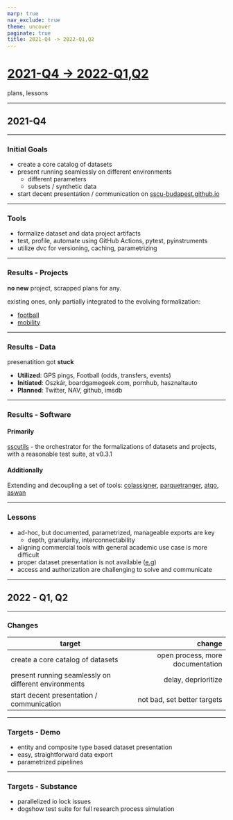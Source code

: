 ```yaml
---
marp: true
nav_exclude: true
theme: uncover
paginate: true
title: 2021-Q4 -> 2022-Q1,Q2
---
```


# [2021-Q4 -> 2022-Q1,Q2](./2022-01-23-plans-slides)

plans, lessons

---

## 2021-Q4

---

### Initial Goals

- create a core catalog of datasets
- present running seamlessly on different environments
  - different parameters
  - subsets / synthetic data
- start decent presentation / communication on [sscu-budapest.github.io](https://sscu-budapest.github.io/)

---

### Tools
- formalize dataset and data project artifacts
- test, profile, automate using GitHub Actions, pytest, pyinstruments
- utilize dvc for versioning, caching, parametrizing

---

### Results - Projects

**no new** project, scrapped plans for any.

existing ones, only partially integrated to the evolving formalization:

- [football](https://github.com/sscu-budapest/football-data-project)
- [mobility](https://github.com/sscu-budapest/mobility)


---

### Results - Data

presenatition got **stuck**

- **Utilized**: GPS pings, Football (odds, transfers, events)
- **Initiated**: Oszkár, boardgamegeek.com, pornhub, hasznaltauto
- **Planned**: Twitter, NAV, github, imsdb

---

### Results - Software

#### Primarily
[sscutils](https://github.com/sscu-budapest/sscutils) - the orchestrator for the formalizations of datasets and projects, with a reasonable test suite, at v0.3.1

#### Additionally

Extending and decoupling a set of tools: [colassigner](https://github.com/endremborza/colassigner), [parquetranger](https://github.com/endremborza/parquetranger), [atqo](https://github.com/endremborza/atqo), [aswan](https://github.com/endremborza/aswan)

---

### Lessons

- ad-hoc, but documented, parametrized, manageable exports are key
  - depth, granularity, interconnectability 
- aligning commercial tools with general academic use case is more difficult
- proper dataset presentation is not available ([e.g](./ugly-football-schema.png))
- access and authorization are challenging to solve and communicate

---

## 2022 - Q1, Q2

---

### Changes

| target | change |
| --- | ---: |
| create a core catalog of datasets | open process, more documentation |
| present running seamlessly on different environments | delay, deprioritize |
| start decent presentation / communication | not bad, set better targets |


---

### Targets - Demo

- entity and composite type based dataset presentation
- easy, straightforward data export
- parametrized pipelines

---

### Targets - Substance

- parallelized io lock issues
- dogshow test suite for full research process simulation

